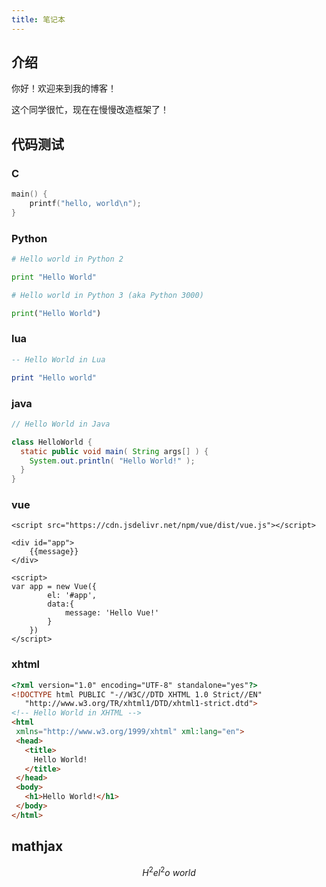 ```yaml
---
title: 笔记本
---
```


## 介绍
你好！欢迎来到我的博客！

这个同学很忙，现在在慢慢改造框架了！

## 代码测试

### C
```c++
main() {
    printf("hello, world\n");
}
```

### Python
```python
# Hello world in Python 2

print "Hello World"

# Hello world in Python 3 (aka Python 3000)

print("Hello World")
```

### lua
```lua
-- Hello World in Lua

print "Hello world"
```

### java
```java
// Hello World in Java

class HelloWorld {
  static public void main( String args[] ) {
    System.out.println( "Hello World!" );
  }
}
```

### vue
```vue
<script src="https://cdn.jsdelivr.net/npm/vue/dist/vue.js"></script>

<div id="app">
    {{message}}
</div>

<script>
var app = new Vue({
        el: '#app',
        data:{
            message: 'Hello Vue!'
        }
    })
</script>
```

### xhtml
```html
<?xml version="1.0" encoding="UTF-8" standalone="yes"?>
<!DOCTYPE html PUBLIC "-//W3C//DTD XHTML 1.0 Strict//EN"
   "http://www.w3.org/TR/xhtml1/DTD/xhtml1-strict.dtd">
<!-- Hello World in XHTML -->
<html
 xmlns="http://www.w3.org/1999/xhtml" xml:lang="en">
 <head>
   <title>
     Hello World!
   </title>
 </head>
 <body>
   <h1>Hello World!</h1>
 </body>
</html>
```

## mathjax
$$
H^2el^2o\ world
$$
